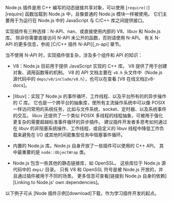 
<!--introduced_in=v0.10.0-->
<!-- type=misc -->

Node.js 插件是用 C++ 编写的动态链接共享对象，可以使用 [`require()`][require] 函数加载到 Node.js 中，且像普通的 Node.js 模块一样被使用。
它们主要用于为运行在 Node.js 中的 JavaScript 与 C/C++ 库之间提供接口。

实现插件有三种选择：N-API、nan、或直接使用内部的 V8、libuv 和 Node.js 库。 
除非你需要直接访问 N-API 未公开的函数，否则请使用 N-API。 
有关 N-API 的更多信息，参阅 [C/C++ 插件 N-API][_n-api] 章节。

当不使用 N-API 时，实现插件很复杂，涉及多个组件和 API 的知识：

 - V8：Node.js 目前用于提供 JavaScript 实现的 C++ 库。
   V8 提供了用于创建对象、调用函数等的机制。
   V8 的 API 文档主要在 `v8.h` 头文件中（Node.js 源代码中的 `deps/v8/include/v8.h`），也可以在查看 [V8 在线文档][v8-docs]。

 - [libuv]：实现了 Node.js 的事件循环、工作线程、以及平台所有的的异步操作的 C 库。
   它也是一个跨平台的抽象库，使所有主流操作系统中可以像 POSIX 一样访问常用的系统任务，比如与文件系统、socket、定时器、以及系统事件的交互。
   libuv 还提供了一个类似 POSIX 多线程的线程抽象，可被用于强化更复杂的需要超越标准事件循环的异步插件。
   建议插件开发者多思考如何通过在 libuv 的非阻塞系统操作、工作线程、或自定义的 libuv 线程中降低工作负载来避免在 I/O 或其他时间密集型任务中阻塞事件循环。

 - 内置的 Node.js 库。Node.js 自身开放了一些插件可以使用的 C++ API。
   其中最重要的是 `node::ObjectWrap` 类。

 - Node.js 包含一些其他的静态链接库，如 OpenSSL。
   这些库位于 Node.js 源代码中的 `deps/` 目录。
   只有 V8 和 OpenSSL 符号是被 Node.js 开放的，并且通过插件被用于不同的场景。
   更多信息可查看[链接到 Node.js 自身的依赖][Linking to Node.js' own dependencies]。

以下例子可从 [Node 插件示例][download]下载，作为学习插件开发的起点。

